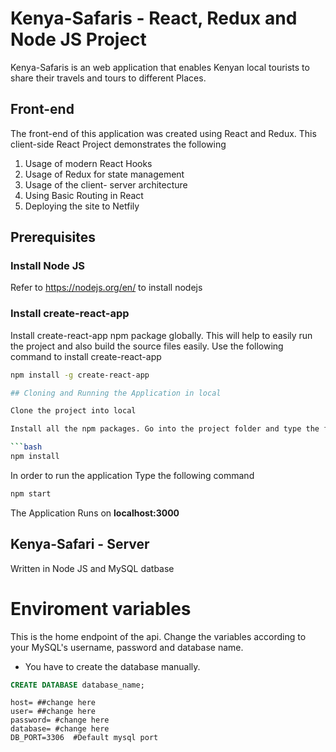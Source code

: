 # Kenya-Safaris - React, Redux and Node JS Project
Kenya-Safaris is an web application that enables Kenyan local tourists to share their travels and tours to different Places. 
## Front-end
The front-end of this application was created using React and Redux.
This client-side React Project demonstrates the following
1. Usage of modern  React Hooks
2. Usage of Redux for state management
3. Usage of the client- server architecture
4. Using Basic Routing in React
5. Deploying the site to Netfily

## Prerequisites

### Install Node JS
Refer to https://nodejs.org/en/ to install nodejs

### Install create-react-app
Install create-react-app npm package globally. This will help to easily run the project and also build the source files easily. Use the following command to install create-react-app

```bash
npm install -g create-react-app

## Cloning and Running the Application in local

Clone the project into local

Install all the npm packages. Go into the project folder and type the following command to install all npm packages

```bash
npm install
```

In order to run the application Type the following command

```bash
npm start
```

The Application Runs on **localhost:3000**

## Kenya-Safari - Server
 Written in Node JS and MySQL datbase
 # Enviroment variables
This is the home endpoint of the api. Change the variables according to your MySQL's username, password and database name.

* You have to create the database manually.
``` SQL
CREATE DATABASE database_name;
```

```
host= ##change here 
user= ##change here
password= #change here
database= #change here
DB_PORT=3306  #Default mysql port
```
